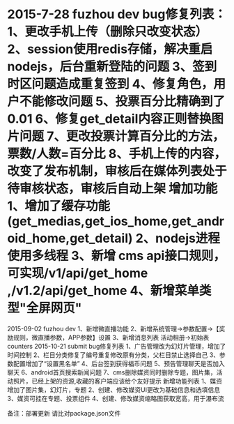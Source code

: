 2015-7-28 fuzhou dev
bug修复列表：
1、更改手机上传（删除只改变状态）
2、session使用redis存储，解决重启nodejs，后台重新登陆的问题
3、签到时区问题造成重复签到
4、修复角色，用户不能修改问题
5、投票百分比精确到了0.01
6、修复get_detail内容正则替换图片问题
7、更改投票计算百分比的方法，票数/人数=百分比
8、手机上传的内容，改变了发布机制，审核后在媒体列表处于待审核状态，审核后自动上架
增加功能
1、增加了缓存功能 (get_medias,get_ios_home,get_android_home,get_detail)
2、nodejs进程使用多线程
3、新增 cms api接口规则，可实现/v1/api/get_home ,/v1.2/api/get_home
4、新增菜单类型"全屏网页"
====================================================================================
2015-09-02 fuzhou dev
1、新增微直播功能
2、新增系统管理->参数配置->【奖励规则，微直播参数，APP参数】设置
3、新增消息列表
活动相册->初始表 counters
2015-10-21 submit
bug修复列表
1、广告管理改为幻灯片管理，增加了时间控制
2、栏目分类修复了编号重复修改原有分类，父栏目禁止选择自己
3、参数配置增加了“设置黑名单”
4、后台签到获得福币问题
5、预告管理聊天是否加入聊天
6、android首页搜索新闻问题
7、cms删除媒资同时删除专题，图片集，活动照片，已经上架的资源,收藏的客户端应该给个友好提示
新增功能列表
1、媒资增加了图片集，幻灯片，专题
2、创建、修改媒资UI更改为基础信息和选填信息
3、媒资可挂在专题、投票组件
4、创建、修改媒资缩略图获取宽高，用于瀑布流

备注：部署更新 请比对package.json文件